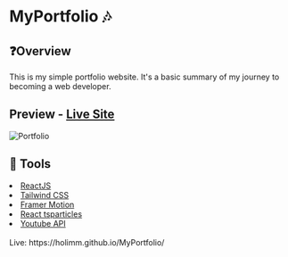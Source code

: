 # MyPortfolio 🎶

## ❓Overview
This is my simple portfolio website. It's a basic summary of my journey to becoming a web developer.
## Preview - [Live Site](https://holimm.github.io/MyPortfolio/)
![Portfolio](https://user-images.githubusercontent.com/95845053/182330375-b0c73047-2edf-4b7d-acb8-4f2887273927.png)

## 🔧 Tools
<li><a href="https://reactjs.org/">ReactJS</a></li>
<li><a href="https://tailwindcss.com/">Tailwind CSS</a></li>
<li><a href="https://www.framer.com/motion/">Framer Motion</a></li>
<li><a href="https://www.npmjs.com/package/react-tsparticles">React tsparticles</a></li>
<li><a href="https://developers.google.com/youtube/v3">Youtube API</a></li>
<br>
Live: https://holimm.github.io/MyPortfolio/




